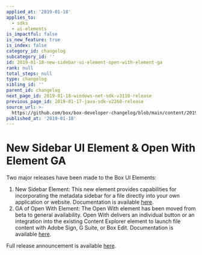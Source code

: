 ```yaml
---
applied_at: '2019-01-18'
applies_to:
  - sdks
  - ui-elements
is_impactful: false
is_new_feature: true
is_index: false
category_id: changelog
subcategory_id: ''
id: 2019-01-18-new-sidebar-ui-element-open-with-element-ga
rank: null
total_steps: null
type: changelog
sibling_id: ''
parent_id: changelog
next_page_id: 2019-01-18-windows-net-sdk-v3110-release
previous_page_id: 2019-01-17-java-sdk-v2260-release
source_url: >-
  https://github.com/box/box-developer-changelog/blob/main/content/2019/01-18-new-sidebar-ui-element-open-with-element-ga.md
published_at: '2019-01-18'
---
```

# New Sidebar UI Element & Open With Element GA

Two major releases have been made to the Box UI Elements:

1. New Sidebar Element: This new element provides capabilities for
incorporating the metadata sidebar for a file directly into your own
application or website. Documentation is available
[here](guides://embed/ui-elements).
2. GA of Open With Element: The Open With element has been moved from beta to
general availability. Open With delivers an individual button or an integration
into the existing Content Explorer element to launch file content with Adobe
Sign, G Suite, or Box Edit. Documentation is available
[here](guides://embed/ui-elements).

Full release announcement is available [here][blog_new_element].

[blog_new_element]: https://medium.com/box-developer-blog/new-sidebar-element-the-ga-of-open-with-935936a0628f
